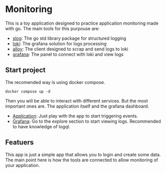 # Monitoring
This is a toy application designed to practice application monitoring made with go. The main tools for this purpouse are:

- [slog](https://pkg.go.dev/log/slog): The go std library package for structured logging
- [loki](https://grafana.com/oss/loki/): The grafana solution for logs processing
- [alloy](https://grafana.com/oss/alloy/): The client designed to scrap and send logs to loki
- [grafana](https://grafana.com/): The panel to connect with loki and view logs

## Start project
The recomended way is using docker compose.

    docker compose up -d

Then you will be able to interact with different services. But the most important ones are. The application itself
and the grafana dashboard.

- [Application](http://localhost:8080): Just play with the app to start triggering events.
- [Grafana](http://localhost:3000): Go to the explore section to start viewing logs. Recommended to have
knowledge of logql.

## Featuers
This app is just a simple app that allows you to login and create some data. The main point here is how the tools are
connected to allow monitoring of your application.

